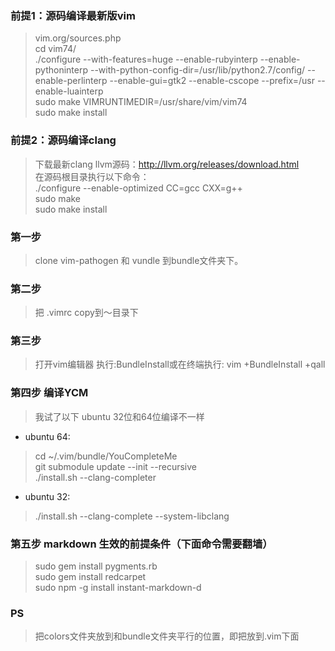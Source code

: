 ### 前提1：源码编译最新版vim
>    vim.org/sources.php<br>
>   cd vim74/<br>
>   ./configure --with-features=huge --enable-rubyinterp --enable-pythoninterp --with-python-config-dir=/usr/lib/python2.7/config/ --enable-perlinterp --enable-gui=gtk2 --enable-cscope --prefix=/usr --enable-luainterp<br> 
sudo make VIMRUNTIMEDIR=/usr/share/vim/vim74 <br>sudo make install


### 前提2：源码编译clang
>下载最新clang llvm源码：http://llvm.org/releases/download.html<br>
    在源码根目录执行以下命令：<br>
    ./configure --enable-optimized CC=gcc CXX=g++<br>
    sudo make<br>
    sudo make install<br>



###  第一步
> clone vim-pathogen 和 vundle 到bundle文件夹下。



###  第二步
> 把 .vimrc copy到～目录下



###  第三步
> 打开vim编辑器 执行:BundleInstall或在终端执行:    vim +BundleInstall +qall


###  第四步  编译YCM
> 我试了以下  ubuntu 32位和64位编译不一样<br>
*    ubuntu 64:<br>
>    cd ~/.vim/bundle/YouCompleteMe<br>
    git submodule update --init --recursive<br>
    ./install.sh --clang-completer <br>
*    ubuntu 32:<br>
>    ./install.sh --clang-complete --system-libclang<br>



### 第五步  markdown 生效的前提条件（下面命令需要翻墙）
>sudo gem install pygments.rb<br>
  sudo  gem install redcarpet<br>
  sudo  npm -g install instant-markdown-d



### PS
>  把colors文件夹放到和bundle文件夹平行的位置，即把放到.vim下面




